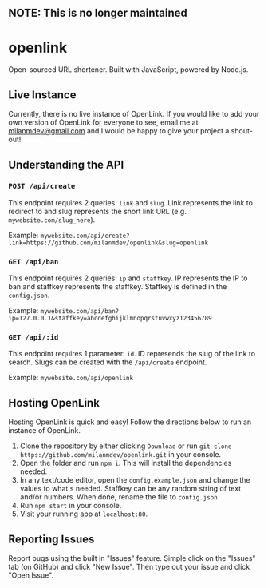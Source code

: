 ## NOTE: This is no longer maintained

# openlink
Open-sourced URL shortener. Built with JavaScript, powered by Node.js.

## Live Instance
Currently, there is no live instance of OpenLink. If you would like to add your own version of OpenLink for everyone to see, email me at [milanmdev@gmail.com](mailto:milanmdev@gmail.com) and I would be happy to give your project a shout-out!

## Understanding the API
### `POST /api/create`
This endpoint requires 2 queries: `link` and `slug`. Link represents the link to redirect to and slug represents the short link URL (e.g. `mywebsite.com/slug_here`).

Example: `mywebsite.com/api/create?link=https://github.com/milanmdev/openlink&slug=openlink`
### `GET /api/ban`
This endpoint requires 2 queries: `ip` and `staffkey`. IP represents the IP to ban and staffkey represents the staffkey. Staffkey is defined in the `config.json`.

Example: `mywebsite.com/api/ban?ip=127.0.0.1&staffkey=abcdefghijklmnopqrstuvwxyz123456789`
### `GET /api/:id`
This endpoint requires 1 parameter: `id`. ID represends the slug of the link to search. Slugs can be created with the `/api/create` endpoint.

Example: `mywebsite.com/api/openlink`

## Hosting OpenLink
Hosting OpenLink is quick and easy! Follow the directions below to run an instance of OpenLink.

 1. Clone the repository by either clicking `Download` or run `git clone https://github.com/milanmdev/openlink.git` in your console.
 2. Open the folder and run `npm i`. This will install the dependencies needed.
 3. In any text/code editor, open the `config.example.json` and change the values to what's needed. Staffkey can be any random string of text and/or numbers. When done, rename the file to `config.json`
 4. Run `npm start` in your console.
 5. Visit your running app at `localhost:80`.

## Reporting Issues
Report bugs using the built in "Issues" feature. Simple click on the "Issues" tab (on GitHub) and click "New Issue". Then type out your issue and click "Open Issue".
